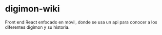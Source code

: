 # digimon-wiki
Front end React enfocado en móvil, donde se usa un api para conocer a los diferentes digimon y su historia.
